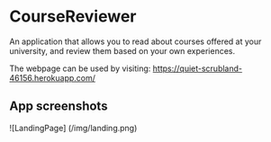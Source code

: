 # CourseReviewer

An application that allows you to read about courses offered at your university, and review them based on your own experiences.

The webpage can be used by visiting: https://quiet-scrubland-46156.herokuapp.com/

## App screenshots

![LandingPage] (/img/landing.png)